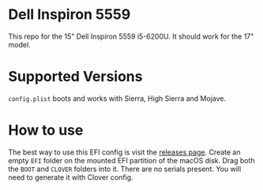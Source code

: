 # Dell Inspiron 5559

This repo for the 15" Dell Inspiron 5559 i5-6200U. It should work for the 17" model.

# Supported Versions

`config.plist` boots and works with Sierra, High Sierra and Mojave.

# How to use

The best way to use this EFI config is visit the [releases page](https://github.com/cbabb/dell-5559/releases). Create an empty `EFI` folder on the mounted EFI partition of the macOS disk. Drag both the `BOOT` and `CLOVER` folders into it. There are no serials present. You will need to generate it with Clover config.
